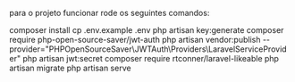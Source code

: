 para o projeto funcionar rode os seguintes comandos:

composer install
cp .env.example .env
php artisan key:generate
composer require php-open-source-saver/jwt-auth
php artisan vendor:publish --provider="PHPOpenSourceSaver\JWTAuth\Providers\LaravelServiceProvider"
php artisan jwt:secret
composer require rtconner/laravel-likeable
php artisan migrate
php artisan serve
